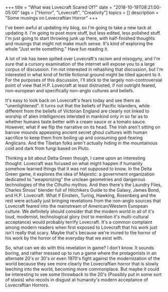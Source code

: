 +++
title = "What was Lovecraft Scared Of?"
date = "2018-10-19T08:21:00-05:00"
tags = ["Horror", "Lovecraft", "Creativity"]
topics = []
description = "Some musings on Lovecraftian Horror"
+++

I've been awful at updating my blog, so I'm going to take a new tack at updating it.  I'm going to post more stuff, but less edited, less polished stuff.  I'm just going to start throwing junk up there, with half-finished thoughts and musings that might not make much sense.  It's kind of exploring the whole "Just write something." Have fun reading it.

A lot of ink has been spilled over Lovecraft's racism and misogyny, and I'm sure that a cursory examination of the internet will expose you to a large corpus of discussion. I'm not interested in rehashing that discussion, but I'm interested in what kind of fertile fictional ground might be tilled ajacent to it. For the purposes of this discussion, I'll stick to the largely non-controversial point of view that H.P. Lovecraft at least distrusted, if not outright feared, non-european and specifically non-anglo cultures and beliefs.

It's easy to look back on Lovecraft's fears today and see them as "unenlightened". It turns out that the beliefs of Pacific Islanders, while different from the beliefs of Victorian England are clearly not linked to worship of alien intelligences intersted in mankind only in so far as to whether humans taste better with a cream sauce or a tomato sauce. However, what if we flip the narrative on its head. The Irish aren't sitting on barrow mounds appeasing ancient secret ghoul cultures with human sacrifice to keep them from boiling up and consuming god-fearing Anglicans. And the Tibetan folks aren't actually hiding in the mountainous cold and dark from fungi based on Pluto.

Thinking a bit about Delta Green though, I came upon an interesting thought: Lovecraft was focused on what might happen if humanity somehow learned things that it was not supposed to know. In the Delta Green game, it explores the idea of Majestic: a government organization dedicated to "weaponizing" the unclean geometries and dangerous technologies of the the Cthulhu mythos. And then there's the Laundry Files, Charles Stross' blender full of Hitchikers Guide to the Galaxy, James Bond, and H.P. Lovecraft. What if Einstein, Turing, Hawking, Rosenberg and the rest were actually just bringing revelations from the non-anglo sources that Lovecraft feared into the mainstream of American/Western European culture. We definitely should consider that the modern world in all of it's loud, modernist, technological glory (not to mention it's multi-cultural acceptance) would probably terrify Lovecraft. It's a common complaint among modern readers when first exposed to Lovecraft that his work just isn't really that scary.  Maybe that's because we're inured to the horror of his work by the horror of the everyday that we exist with.

So, what can we do with this revelation in game? I don't know. It sounds boring, and rather messed up to run a game where the protagonists in an alternate 20's or 30's or even 1970's fight against the modernization of the world because they see more clearly the Lovecraftian horror that is slowly leeching into the world, becoming more commonplace. But maybe it could be interesting to see some throwback to the 20's (Possibly put in some sort of stasis) who recoils in disgust at humanity's modern acceptance of Lovecraftian Horrors.
